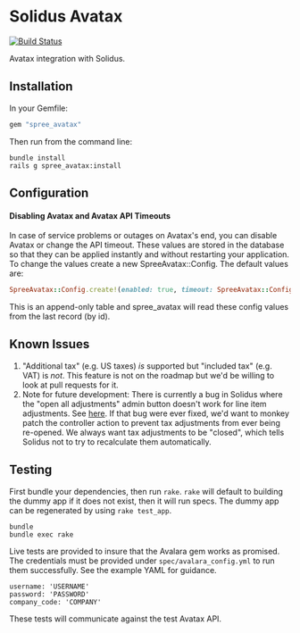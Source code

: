 Solidus Avatax
===========

[![Build Status](https://travis-ci.org/solidusio/solidus_avatax.svg?branch=master)](https://travis-ci.org/solidusio/solidus_avatax)

Avatax integration with Solidus.

Installation
------------

In your Gemfile:

```ruby
gem "spree_avatax"
```

Then run from the command line:

```shell
bundle install
rails g spree_avatax:install
```

Configuration
-------------

#### Disabling Avatax and Avatax API Timeouts

In case of service problems or outages on Avatax's end, you can disable Avatax
or change the API timeout. These values are stored in the database so that they
can be applied instantly and without restarting your application.  To change the
values create a new SpreeAvatax::Config. The default values are:

```ruby
SpreeAvatax::Config.create!(enabled: true, timeout: SpreeAvatax::Config::DEFAULT_TIMEOUT)
```

This is an append-only table and spree_avatax will read these config values
from the last record (by id).

Known Issues
------------

1. "Additional tax" (e.g. US taxes) *is* supported but "included tax" (e.g.
   VAT) is *not*.  This feature is not on the roadmap but we'd be willing to
   look at pull requests for it.
2. Note for future development: There is currently a bug in Solidus where the
   "open all adjustments" admin button doesn't work for line item adjustments.
   See
   [here](https://github.com/spree/spree/blob/v2.2.2/backend/app/controllers/spree/admin/orders_controller.rb#L103).
   If that bug were ever fixed, we'd want to monkey patch the controller action
   to prevent tax adjustments from ever being re-opened. We always want tax
   adjustments to be "closed", which tells Solidus not to try to recalculate
   them automatically.

Testing
-------

First bundle your dependencies, then run `rake`. `rake` will default to
building the dummy app if it does not exist, then it will run specs. The dummy
app can be regenerated by using `rake test_app`.

```shell
bundle
bundle exec rake
```

Live tests are provided to insure that the Avalara gem works as promised. The
credentials must be provided under `spec/avalara_config.yml` to run them
successfully. See the example YAML for guidance.

```
username: 'USERNAME'
password: 'PASSWORD'
company_code: 'COMPANY'
```

These tests will communicate against the test Avatax API.

